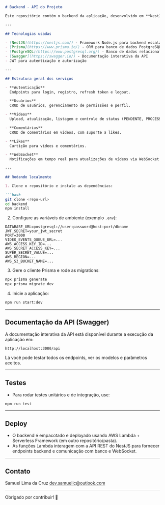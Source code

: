 ````markdown
# Backend - API do Projeto

Este repositório contém o backend da aplicação, desenvolvido em **NestJS** com **TypeScript** e **Prisma** como ORM para PostgreSQL.

---

## Tecnologias usadas

- [NestJS](https://nestjs.com/) - Framework Node.js para backend escalável
- [Prisma](https://www.prisma.io/) - ORM para banco de dados PostgreSQL
- [PostgreSQL](https://www.postgresql.org/) - Banco de dados relacional
- [Swagger](https://swagger.io/) - Documentação interativa da API
- JWT para autenticação e autorização

---

## Estrutura geral dos serviços

- **Autenticação**
  Endpoints para login, registro, refresh token e logout.

- **Usuários**
  CRUD de usuários, gerenciamento de permissões e perfil.

- **Vídeos**
  Upload, atualização, listagem e controle de status (PENDENTE, PROCESSANDO, DISPONÍVEL).

- **Comentários**
  CRUD de comentários em vídeos, com suporte a likes.

- **Likes**
  Curtição para vídeos e comentários.

- **WebSocket**
  Notificações em tempo real para atualizações de vídeos via WebSocket.

---

## Rodando localmente

1. Clone o repositório e instale as dependências:

```bash
git clone <repo-url>
cd backend
npm install
````

2. Configure as variáveis de ambiente (exemplo `.env`):

```env
DATABASE_URL=postgresql://user:password@host:port/dbname
JWT_SECRET=your_jwt_secret
PORT=3000
VIDEO_EVENTS_QUEUE_URL=...
AWS_ACCESS_KEY_ID=...
AWS_SECRET_ACCESS_KEY=...
SUPER_SECRET_VALUE=...
AWS_REGION=...
AWS_S3_BUCKET_NAME=...
```

3. Gere o cliente Prisma e rode as migrations:

```bash
npx prisma generate
npx prisma migrate dev
```

4. Inicie a aplicação:

```bash
npm run start:dev
```

---

## Documentação da API (Swagger)

A documentação interativa da API está disponível durante a execução da aplicação em:

```
http://localhost:3000/api
```

Lá você pode testar todos os endpoints, ver os modelos e parâmetros aceitos.

---

## Testes

* Para rodar testes unitários e de integração, use:

```bash
npm run test
```

---

## Deploy

* O backend é empacotado e deployado usando AWS Lambda + Serverless Framework (em outro repositório/pasta).
* As funções Lambda interagem com a API REST do NestJS para fornecer endpoints backend e comunicação com banco e WebSocket.

---

## Contato

Samuel Lima da Cruz
[dev.samuellc@outlook.com](mailto:dev.samuellc@outlook.com)

---

Obrigado por contribuir! 🚀